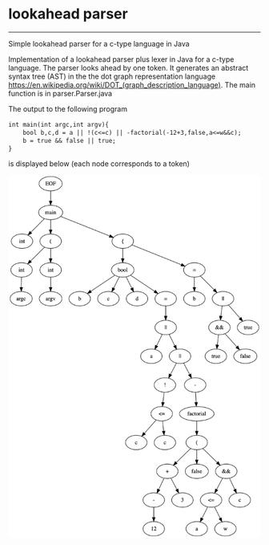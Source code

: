 # lookahead parser

****
Simple lookahead parser for a c-type language in Java

Implementation of a lookahead parser plus lexer in Java for a c-type language. The parser looks ahead by one token. It generates an abstract syntax tree (AST) in the the dot graph representation language https://en.wikipedia.org/wiki/DOT_(graph_description_language). The main function is in parser.Parser.java

The output to the following program
```
int main(int argc,int argv){
    bool b,c,d = a || !(c<=c) || -factorial(-12+3,false,a<=w&&c);
    b = true && false || true;
}
```
is displayed below (each node corresponds to a token)

![tree](tree.png)

